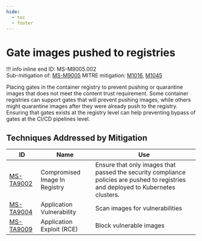 ```yaml
---
hide:
  - toc
  - footer
---
```


# Gate images pushed to registries

!!! info inline end
    ID: MS-M9005.002<br>
    Sub-mitigation of: [MS-M9005](./index.md)
    MITRE mitigation: [M1016](https://attack.mitre.org/mitigations/M1016/), [M1045](https://attack.mitre.org/mitigations/M1045/)


Placing gates in the container registry to prevent pushing or quarantine images that does not meet the content trust requirement. Some container registries can support gates that will prevent pushing images, while others might quarantine images after they were already push to the registry. Ensuring that gates exists at the registry level can help preventing bypass of gates at the CI/CD pipelines level.


## Techniques Addressed by Mitigation

|ID|Name|Use|
|--|----|---|
|[MS-TA9002](../../techniques/Compromised%20Image%20In%20Registry.md)|Compromised Image In Registry|Ensure that only images that passed the security compliance policies are pushed to registries and deployed to Kubernetes clusters.|
|[MS-TA9004](../../techniques/Application%20Vulnerability.md)|Application Vulnerability|Scan images for vulnerabilities|
|[MS-TA9009](../../techniques/Application%20Exploit%20(RCE).md)|Application Exploit (RCE)|Block vulnerable images|
